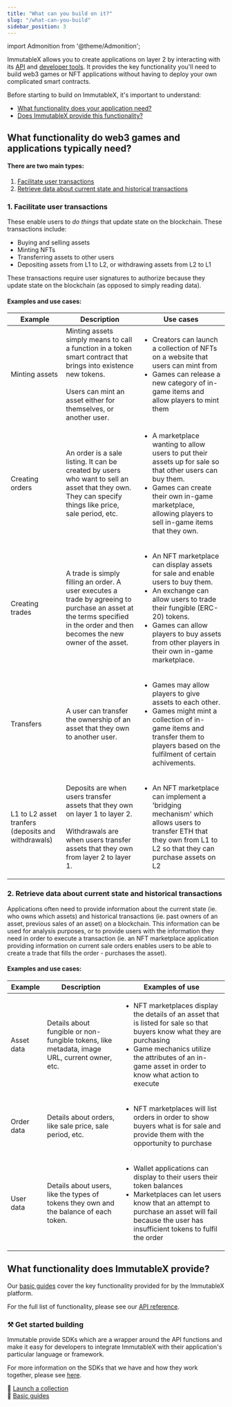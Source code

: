 ```yaml
---
title: "What can you build on it?"
slug: "/what-can-you-build"
sidebar_position: 3
---
```


import Admonition from '@theme/Admonition';

ImmutableX allows you to create applications on layer 2 by interacting with its [API](../../reference) and [developer tools](../sdks). It provides the key functionality you'll need to build web3 games or NFT applications without having to deploy your own complicated smart contracts.

Before starting to build on ImmutableX, it's important to understand:
* [What functionality does your application need?](#what-functionality-do-web3-games-and-applications-typically-need)
* [Does ImmutableX provide this functionality?](#what-functionality-does-immutablex-provide)

## What functionality do web3 games and applications typically need?

#### There are two main types:
1. [Facilitate user transactions](#1-facilitate-user-transactions)
2. [Retrieve data about current state and historical transactions](#2-retrieve-data-about-current-state-and-historical-transactions)

### 1. Facilitate user transactions
These enable users to _do things_ that update state on the blockchain. These transactions include:
* Buying and selling assets
* Minting NFTs
* Transferring assets to other users
* Depositing assets from L1 to L2, or withdrawing assets from L2 to L1

These transactions require user signatures to authorize because they update state on the blockchain (as opposed to simply reading data).

#### Examples and use cases:
<table>
  <thead>
    <tr>
      <th>Example</th>
      <th>Description</th>
      <th>Use cases</th>
    </tr>
  </thead>
  <tbody>
    <tr>
      <td>Minting assets</td>
      <td>Minting assets simply means to call a function in a token smart contract that brings into existence new tokens.
      <br/><br/>
      Users can mint an asset either for themselves, or another user.</td>
      <td>
        <ul>
          <li>Creators can launch a collection of NFTs on a website that users can mint from</li>
          <li>Games can release a new category of in-game items and allow players to mint them</li>
        </ul>
      </td>
    </tr>
    <tr>
      <td>Creating orders</td>
      <td>An order is a sale listing. It can be created by users who want to sell an asset that they own. They can specify things like price, sale period, etc.</td>
      <td>
        <ul>
          <li>A marketplace wanting to allow users to put their assets up for sale so that other users can buy them.</li>
          <li>Games can create their own in-game marketplace, allowing players to sell in-game items that they own.</li>
        </ul>
      </td>
    </tr>
    <tr>
      <td>Creating trades</td>
      <td>A trade is simply filling an order. A user executes a trade by agreeing to purchase an asset at the terms specified in the order and then becomes the new owner of the asset.</td>
      <td>
        <ul>
          <li>An NFT marketplace can display assets for sale and enable users to buy them.</li>
          <li>An exchange can allow users to trade their fungible (ERC-20) tokens.</li>
          <li>Games can allow players to buy assets from other players in their own in-game marketplace.</li>
        </ul>
      </td>
    </tr>
    <tr>
      <td>Transfers</td>
      <td>A user can transfer the ownership of an asset that they own to another user.</td>
      <td>
        <ul>
          <li>Games may allow players to give assets to each other.</li>
          <li>Games might mint a collection of in-game items and transfer them to players based on the fulfilment of certain achivements.</li>
        </ul>
      </td>
    </tr>
    <tr>
      <td>L1 to L2 asset tranfers (deposits and withdrawals)</td>
      <td>
        Deposits are when users transfer assets that they own on layer 1 to layer 2. <br/><br/>
        Withdrawals are when users transfer assets that they own from layer 2 to layer 1. 
      </td>
      <td>
        <ul>
          <li>An NFT marketplace can implement a 'bridging mechanism' which allows users to transfer ETH that they own from L1 to L2 so that they can purchase assets on L2</li>
        </ul>
      </td>
    </tr>
  </tbody>
</table>

### 2. Retrieve data about current state and historical transactions
Applications often need to provide information about the current state (ie. who owns which assets) and historical transactions (ie. past owners of an asset, previous sales of an asset) on a blockchain. This information can be used for analysis purposes, or to provide users with the information they need in order to execute a transaction (ie. an NFT marketplace application providing information on current sale orders enables users to be able to create a trade that fills the order - purchases the asset).

#### Examples and use cases:
<table>
  <thead>
    <tr>
      <th>Example</th>
      <th>Description</th>
      <th>Examples of use</th>
    </tr>
  </thead>
  <tbody>
    <tr>
      <td>Asset data</td>
      <td>Details about fungible or non-fungible tokens, like metadata, image URL, current owner, etc.</td>
      <td>
        <ul>
          <li>NFT marketplaces display the details of an asset that is listed for sale so that buyers know what they are purchasing</li>
          <li>Game mechanics utilize the attributes of an in-game asset in order to know what action to execute</li>
        </ul>
      </td>
    </tr>
     <tr>
      <td>Order data</td>
      <td>Details about orders, like sale price, sale period, etc.</td>
      <td>
        <ul>
          <li>NFT marketplaces will list orders in order to show buyers what is for sale and provide them with the opportunity to purchase</li>
        </ul>
      </td>
    </tr>
     <tr>
      <td>User data</td>
      <td>Details about users, like the types of tokens they own and the balance of each token.</td>
      <td>
        <ul>
          <li>Wallet applications can display to their users their token balances</li>
          <li>Marketplaces can let users know that an attempt to purchase an asset will fail because the user has insufficient tokens to fulfil the order</li>
        </ul>
      </td>
    </tr>
  </tbody>
</table>

## What functionality does ImmutableX provide?
Our [basic guides](./basic-guides) cover the key functionality provided for by the ImmutableX platform.

For the full list of functionality, please see our [API reference](../reference).

### ⚒️ Get started building
Immutable provide SDKs which are a wrapper around the API functions and make it easy for developers to integrate ImmutableX with their application's particular language or framework.

For more information on the SDKs that we have and how they work together, please see [here](/docs/sdks/).

<Admonition type="info" title="Guides:" icon="">
    📘 <a href="./launch-collection">Launch a collection</a>
    <br/>
    📘 <a href="./basic-guides">Basic guides</a>
</Admonition>